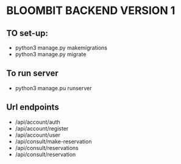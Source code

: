 # BLOOMBIT BACKEND VERSION 1

## TO set-up:
 - python3 manage.py makemigrations
 - python3 manage.py migrate

## To run server
 - python3 manage.pu runserver


## Url endpoints
 - /api/account/auth
 - /api/account/register
 - /api/account/user
 - /api/consult/make-reservation
 - /api/consult/reservations
 - /api/consult/reservation
